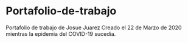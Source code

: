 # Portafolio-de-trabajo
Portafolio de trabajo de Josue Juarez
Creado el 22 de Marzo de 2020 mientras la epidemia del COVID-19 sucedia.
